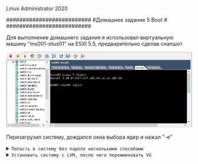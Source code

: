 Linux Administrator 2020

   ##########################
   #Домашнее задание 5 Boot #
   ##########################




Для выполнение домашнего задания я использовал виртуальную машину "ms001-otus01" на ESXI 5.5, предварительно сделав снапшот

<p align="center"><img src="https://raw.githubusercontent.com/Kostyuk-Ruslan/otus-linux/master/work6_Boot/photo/1.JPG"></p>

Перезагрузил систему, дождался окна выбора ядер и нажал "-e"


<details>
<summary><code>Попасть в систему без пароля несколькими способами</code></summary>


Спасибо 1.

Вышло данное окно:

<p align="center"><img src="https://raw.githubusercontent.com/Kostyuk-Ruslan/otus-linux/master/work6_Boot/photo/2.JPG"></p>

Далее как по инструкции я добавил после "linux16" ==> init=/bin/sh получилось вот так :

<p align="center"><img src="https://raw.githubusercontent.com/Kostyuk-Ruslan/otus-linux/master/work6_Boot/photo/3.JPG"></p>

попали в рутовую файловую систему, проверил файлы, все на месте, я так понял мы посоденились в режиме RO
перементируем  корневую файловую систему в режиме Read-write

<p align="center"><img src="https://raw.githubusercontent.com/Kostyuk-Ruslan/otus-linux/master/work6_Boot/photo/4.JPG"></p>

После чего набрал команду <code>passwd</code> и ввел свой пароль и "reboot" после перезагрузки я успешно вошел в систему под своим новым паролем.


Способ 2.

По аналогии с первым заданием дожидаемся окна выбора ядер и жмем "e"

Далее пишем после "linux16" ==>  rd.break и жмем Ctrl+X

<p align="center"><img src="https://raw.githubusercontent.com/Kostyuk-Ruslan/otus-linux/master/work6_Boot/photo/5.JPG"></p>

Попадаем в аварийный режим (emergency mode)

<p align="center"><img src="https://raw.githubusercontent.com/Kostyuk-Ruslan/otus-linux/master/work6_Boot/photo/6.JPG"></p>


Разбор по командам:
1. Перемонтируем корневую файловую систему в режиме "Read-Write" дополнительно проверил это командой "mount" на скриншое правда не указал.
2. Зайдем в sysroot с помощью chroot
3. Поменяем пароль рута командой "passwd root"
4. Создадим файл "autorelabel" - не совсем понял для чего этот файл, я так понял, он как то связан с "selinux" возможно мы как то проморкировали фс для selinux

Попытался сделать reboot, но не получилось, поэтому сделал жесткий reset вм. ( возможно надо было выйти из chroot)
После перезагрузки успешно вошел в систему под новым паролем рута.

Способ 3.

По аналогии с первым заданием дожидаемся окна выбора ядер и жмем "e"

Далее пишем после "linux16" ==>  rw init=/sysroot/bin/sh и жмем Ctrl+X


<p align="center"><img src="https://raw.githubusercontent.com/Kostyuk-Ruslan/otus-linux/master/work6_Boot/photo/7.JPG"></p>

и нажал "Ctrl + X"

<p align="center"><img src="https://raw.githubusercontent.com/Kostyuk-Ruslan/otus-linux/master/work6_Boot/photo/8.JPG"></p>

- Команда "mount" показал, что мы в систему уже в режиме "Read-Write" удобно )


Тут перезагрузка сработала, после того как вышел из "chroot" удачно вошел в систему с новым 3-им паролем.


</details>


<details>
<summary><code>Установить систему с LVM, после чего переименовать VG</code></summary>

Установил систему с образа "CentOS7"на виртуалку в итоге получилось следующая размерка:


```

[root@ms001-otus01 ~]# lsblk
NAME            MAJ:MIN RM  SIZE RO TYPE MOUNTPOINT
fd0               2:0    1    4K  0 disk 
sda               8:0    0   70G  0 disk 
├─sda1            8:1    0    1G  0 part /boot
└─sda2            8:2    0   69G  0 part 
  ├─centos-root 253:0    0   67G  0 lvm  /
  └─centos-swap 253:1    0    2G  0 lvm  [SWAP]
sr0              11:0    1 1024M  0 rom  
[root@ms001-otus01 ~]# 

доп. информация

[root@ms001-otus01 ~]# vgs
  VG     #PV #LV #SN Attr   VSize   VFree
  centos   1   2   0 wz--n- <69.00g    0 
[root@ms001-otus01 ~]# vgdisplay
  --- Volume group ---
  VG Name               centos
  System ID             
  Format                lvm2
  Metadata Areas        1
  Metadata Sequence No  5
  VG Access             read/write
  VG Status             resizable
  MAX LV                0
  Cur LV                2
  Open LV               2
  Max PV                0
  Cur PV                1
  Act PV                1
  VG Size               <69.00 GiB
  PE Size               4.00 MiB
  Total PE              17663
  Alloc PE / Size       17663 / <69.00 GiB
  Free  PE / Size       0 / 0   
  VG UUID               3iG60l-uthZ-riT5-EHPF-6FQR-PrST-ekLMof
   
[root@ms001-otus01 ~]# 


```







